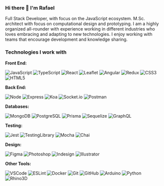 ### Hi there 👋 I'm Rafael
Full Stack Developer, with focus on the JavaScript ecosystem.
M.Sc. architect with focus on computational design and prototyping.
I am a highly organized all-rounder with experience working in different industries who loves embracing and adapting to new technologies. I enjoy working with teams that encourage development and knowledge sharing.

### Technologies I work with

**Front End:**
<p>
  <img alt="JavaScript" src="https://img.shields.io/badge/javascript-F7DF1E?style=for-the-badge&logo=javascript&logoColor=black" />
  <img alt="TypeScript" src="https://img.shields.io/badge/typescript-3178C6?style=for-the-badge&logo=typescript&logoColor=white" />
  <img alt="React" src="https://img.shields.io/badge/React-61DAFB?style=for-the-badge&logo=react&logoColor=black" />
  <img alt="Leaflet" src="https://img.shields.io/badge/leaflet-199900?style=for-the-badge&logo=leaflet&logoColor=white" />
  <img alt="Angular" src="https://img.shields.io/badge/angular-DD0031?style=for-the-badge&logo=angular&logoColor=white">
  <img alt="Redux" src="https://img.shields.io/badge/redux-764ABC?style=for-the-badge&logo=redux&logoColor=white" />
  <img alt="CSS3" src="https://img.shields.io/badge/css3-1572B6?style=for-the-badge&logo=css3&logoColor=white" />
  <img alt="HTML5" src="https://img.shields.io/badge/html5-E34F26?style=for-the-badge&logo=html5&logoColor=white" />
</p>

**Back End:**
<p>
  <img alt="Node" src="https://img.shields.io/badge/node.js-339933?style=for-the-badge&logo=node.js&logoColor=white" />
  <img alt="Express" src="https://img.shields.io/badge/express-000000?style=for-the-badge&logo=express&logoColor=white" />
  <img alt="Koa" src="https://img.shields.io/badge/koa-33333D?style=for-the-badge&logo=koa&logoColor=white" />
  <img alt="Socket.io" src="https://img.shields.io/badge/socketdotio-010101?style=for-the-badge&logo=socketdotio&logoColor=white" />
  <img alt="Postman" src="https://img.shields.io/badge/postman-FF6C37?style=for-the-badge&logo=postman&logoColor=white" />
</p>

**Databases:**
<p>
  <img alt="MongoDB" src="https://img.shields.io/badge/mongodb-47A248?style=for-the-badge&logo=mongodb&logoColor=white" />
  <img alt="PostgreSQL" src="https://img.shields.io/badge/postgresql-4169E1?style=for-the-badge&logo=postgresql&logoColor=white" />
  <img alt="Prisma" src="https://img.shields.io/badge/prisma-2D3748?style=for-the-badge&logo=prisma&logoColor=white" />
  <img alt="Sequelize" src="https://img.shields.io/badge/sequelize-52B0E7?style=for-the-badge&logo=sequelize&logoColor=white" />
  <img alt="GraphQL" src="https://img.shields.io/badge/graphql-E10098?style=for-the-badge&logo=graphql&logoColor=white" />
</p>

**Testing:**
<p>
  <img alt="Jest" src="https://img.shields.io/badge/jest-C21325?style=for-the-badge&logo=jest&logoColor=white" />
  <img alt="TestingLibrary" src="https://img.shields.io/badge/testinglibrary-E33332?style=for-the-badge&logo=testinglibrary&logoColor=white" />
  <img alt="Mocha" src="https://img.shields.io/badge/mocha-8D6748?style=for-the-badge&logo=mocha&logoColor=white" />
  <img alt="Chai" src="https://img.shields.io/badge/chai-A30701?style=for-the-badge&logo=chai&logoColor=white" />
</p>

**Design:**
<p>
  <img alt="Figma" src="https://img.shields.io/badge/figma-F24E1E?style=for-the-badge&logo=figma&logoColor=white" />
  <img alt="Photoshop" src="https://img.shields.io/badge/photoshop-31A8FF?style=for-the-badge&logo=adobephotoshop&logoColor=white" />
  <img alt="Indesign" src="https://img.shields.io/badge/indesign-FF3366?style=for-the-badge&logo=adobeindesign&logoColor=white" />
  <img alt="Illustrator" src="https://img.shields.io/badge/illustrator-FF9A00?style=for-the-badge&logo=adobeillustrator&logoColor=white" />
</p>

**Other Tools:**
<p>
  <img alt="VSCode" src="https://img.shields.io/badge/vscode-007ACC?style=for-the-badge&logo=visualstudiocode&logoColor=white" />
  <img alt="ESLint" src="https://img.shields.io/badge/eslint-4B32C3?style=for-the-badge&logo=eslint&logoColor=white" />
  <img alt="Docker" src="https://img.shields.io/badge/docker-2496ED?style=for-the-badge&logo=docker&logoColor=white" />
  <img alt="Git" src="https://img.shields.io/badge/git-F05032?style=for-the-badge&logo=git&logoColor=white" />
  <img alt="GitHub" src="https://img.shields.io/badge/github-181717?style=for-the-badge&logo=github&logoColor=white" />
  <img alt="Arduino" src="https://img.shields.io/badge/arduino-00979D?style=for-the-badge&logo=arduino&logoColor=white" />
  <img alt="Python" src="https://img.shields.io/badge/python-3776AB?style=for-the-badge&logo=python&logoColor=white" />
  <img alt="Rhino3D" src="https://img.shields.io/badge/Rhino3d-801010?style=for-the-badge&logo=rhinoceros&logoColor=white" />
</p>
